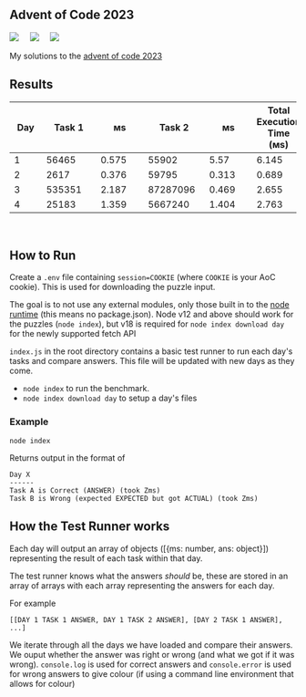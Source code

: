 ## Advent of Code 2023

![](https://img.shields.io/badge/Language-JS-778528?style=for-the-badge) &nbsp; &nbsp; ![](https://img.shields.io/badge/📅%20Day%20-4-118499?style=for-the-badge) &nbsp; &nbsp;  ![](https://img.shields.io/badge/⭐%20Stars%20-8-b5792a?style=for-the-badge)

My solutions to the [advent of code 2023](https://adventofcode.com/2023/)

## Results

Day | Task 1 | ᴍs | Task 2 | ᴍs | Total Execution Time (ᴍs)
-|-|-|-|-|-
1&nbsp;&nbsp;&nbsp;&nbsp;&nbsp;&nbsp;&nbsp;|56465&nbsp;&nbsp;&nbsp;&nbsp;&nbsp;|0.575&nbsp;&nbsp;&nbsp;&nbsp;&nbsp;|55902&nbsp;&nbsp;&nbsp;&nbsp;&nbsp;|5.57&nbsp;&nbsp;&nbsp;&nbsp;&nbsp;&nbsp;|6.145&nbsp;&nbsp;&nbsp;&nbsp;&nbsp;
2&nbsp;&nbsp;&nbsp;&nbsp;&nbsp;&nbsp;&nbsp;|2617&nbsp;&nbsp;&nbsp;&nbsp;&nbsp;&nbsp;|0.376&nbsp;&nbsp;&nbsp;&nbsp;&nbsp;|59795&nbsp;&nbsp;&nbsp;&nbsp;&nbsp;|0.313&nbsp;&nbsp;&nbsp;&nbsp;&nbsp;|0.689&nbsp;&nbsp;&nbsp;&nbsp;&nbsp;
3&nbsp;&nbsp;&nbsp;&nbsp;&nbsp;&nbsp;&nbsp;|535351&nbsp;&nbsp;&nbsp;&nbsp;|2.187&nbsp;&nbsp;&nbsp;&nbsp;&nbsp;|87287096&nbsp;&nbsp;|0.469&nbsp;&nbsp;&nbsp;&nbsp;&nbsp;|2.655&nbsp;&nbsp;&nbsp;&nbsp;&nbsp;
4&nbsp;&nbsp;&nbsp;&nbsp;&nbsp;&nbsp;&nbsp;|25183&nbsp;&nbsp;&nbsp;&nbsp;&nbsp;|1.359&nbsp;&nbsp;&nbsp;&nbsp;&nbsp;|5667240&nbsp;&nbsp;&nbsp;|1.404&nbsp;&nbsp;&nbsp;&nbsp;&nbsp;|2.763&nbsp;&nbsp;&nbsp;&nbsp;&nbsp;

<br />

## How to Run

Create a `.env` file containing `session=COOKIE` (where `COOKIE` is your AoC cookie). This is used for downloading the puzzle input.

The goal is to not use any external modules, only those built in to the [node runtime](https://nodejs.org/en/) (this means no package.json). Node v12 and above should work for the puzzles (`node index`), but v18 is required for `node index download day` for the newly supported fetch API

`index.js` in the root directory contains a basic test runner to run each day's tasks and compare answers. This file will be updated with new days as they come.

* `node index` to run the benchmark.
* `node index download day` to setup a day's files

### Example

```
node index
```

Returns output in the format of

```
Day X
------
Task A is Correct (ANSWER) (took Zms)
Task B is Wrong (expected EXPECTED but got ACTUAL) (took Zms)
```

## How the Test Runner works

Each day will output an array of objects ([{ms: number, ans: object}]) representing the result of each task within that day.

The test runner knows what the answers *should* be, these are stored in an array of arrays with each array representing the answers for each day.

For example 

```
[[DAY 1 TASK 1 ANSWER, DAY 1 TASK 2 ANSWER], [DAY 2 TASK 1 ANSWER], ...]
```

We iterate through all the days we have loaded and compare their answers. We ouput whether the answer was right or wrong (and what we got if it was wrong). `console.log` is used for correct answers and `console.error` is used for wrong answers to give colour (if using a command line environment that allows for colour)